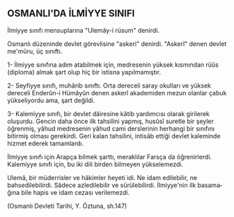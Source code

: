 ## OSMANLI'DA İLMİYYE SINIFI

İlmiyye sınıfı mensuplarına "Ulemây-i rüsum" denirdi.

Osmanlı düzeninde devlet görevlisine "askeri" denirdi. "Askerî" denen devlet me'mûru, üç sınıftı.

1- İlmiyye sınıfına adım atabilmek için, medre­senin yüksek kısmından rüûs (diploma) almak şart olup hiç bir istisna yapılmamıştır.

2- Seyfiyye sınıfı, muhârib sınıftı. Orta dereceli saray okulları ve yüksek dereceli Enderûn-i Hümâyûn denen askerî akademiden mezun olan­lar çabuk yükseliyordu ama, şart değildi.

3- Kalemiyye sınıfı, bir devlet dâiresine kâtib yardımcısı olarak girilerek oluşurdu. Gencin daha önce ilk tahsilini yapmış, husûsî suretle bir şeyler öğrenmiş, yâhud medresenin yâhud cami dersleri­nin herhangi bir sınıfını bitirmiş olması gerekirdi. Geri kalan tahsilini, intisâb ettiği devlet kaleminde hizmet ederek tamamlardı.

İlmiyye sınıfı için Arapça bilmek şarttı, meraklı­lar Farsça da öğrenirlerdi. Kalemiyye sınıfı için, bu iki dili birden bilmeyen yükselemezdi.

Ulemâ, bir müderrisler ve hâkimler heyeti idi. Ne idam edilebilir, ne bahsedilebilirdi. Sâdece azledilebilir ve sürülebilirdi. İlmiyye'nin ilk basama­ğına bile hapis ve idam cezası verilemezdi.

(Osmanlı Devleti Tarihi, Y. Öztuna, sh.147)
